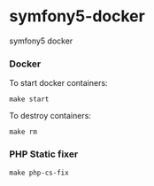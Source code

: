 # symfony5-docker
symfony5 docker

### Docker
To start docker containers:

```
make start
```

To destroy containers:
```
make rm
```

### PHP Static fixer
```
make php-cs-fix
```

